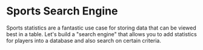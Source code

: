 # Sports Search Engine

Sports statistics are a fantastic use case for storing data that can be viewed best in a table. Let's build a "search engine" that allows you to add statistics for players into a database and also search on certain criteria.


<!-- The training data used in this program was downloaded from the [Computer Language Benchmarks Game](http://benchmarksgame.alioth.debian.org/). It can be downloaded [here](https://alioth.debian.org/snapshots.php?group_id=100815). -->


<!-- ## To View This Notebook

* The Programming Language Classifier notebook can be viewed here [polyglot.ipynb](https://github.com/JonathanKross/programming-language-classifier/blob/master/polyglot.ipynb).

## To Run This Notebook

* You will need to have **python3** installed.
* Clone this repo.
* Layout a virtual environment in your working directory.
* Install the requirements file by runnning **`pip install -r requirements.txt`** in your command-line program.

### Opening the Notebook

* Within your working directory, using a command-line program, run the following line: **`ipython notebook polyglot.ipynb`** -->
